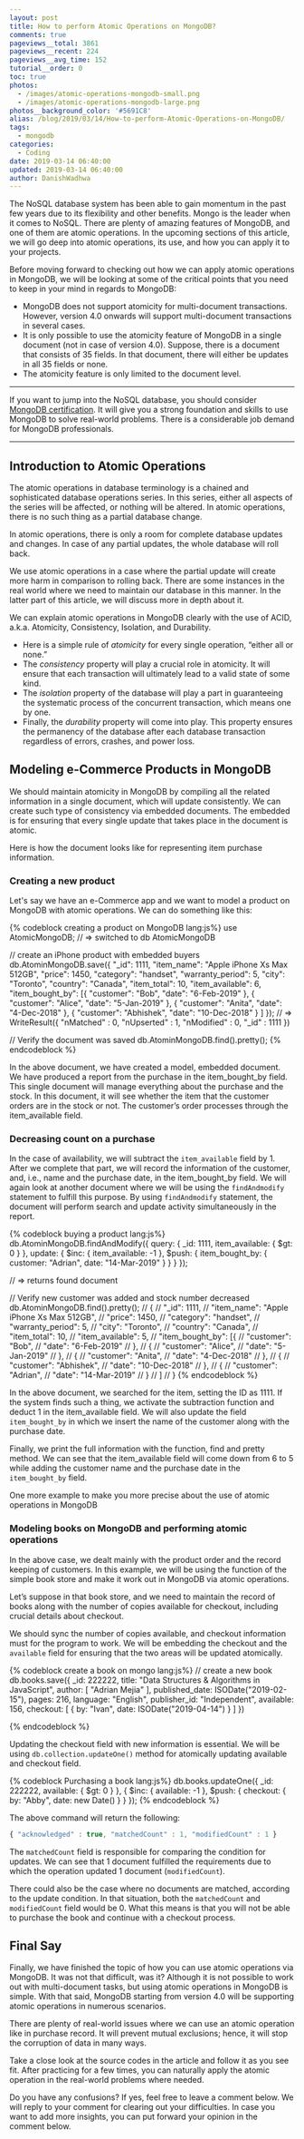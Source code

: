 ```yaml
---
layout: post
title: How to perform Atomic Operations on MongoDB?
comments: true
pageviews__total: 3861
pageviews__recent: 224
pageviews__avg_time: 152
tutorial__order: 0
toc: true
photos:
  - /images/atomic-operations-mongodb-small.png
  - /images/atomic-operations-mongodb-large.png
photos__background_color: '#5691C8'
alias: /blog/2019/03/14/How-to-perform-Atomic-Operations-on-MongoDB/
tags:
  - mongodb
categories:
  - Coding
date: 2019-03-14 06:40:00
updated: 2019-03-14 06:40:00
author: DanishWadhwa
---
```


The NoSQL database system has been able to gain momentum in the past few years due to its flexibility and other benefits. Mongo is the leader when it comes to NoSQL. There are plenty of amazing features of MongoDB, and one of them are atomic operations. In the upcoming sections of this article, we will go deep into atomic operations, its use, and how you can apply it to your projects.

<!-- more -->

Before moving forward to checking out how we can apply atomic operations in MongoDB, we will be looking at some of the critical points that you need to keep in your mind in regards to MongoDB:
- MongoDB does not support atomicity for multi-document transactions. However, version 4.0 onwards will support multi-document transactions in several cases.
- It is only possible to use the atomicity feature of MongoDB in a single document (not in case of version 4.0). Suppose, there is a document that consists of 35 fields. In that document, there will either be updates in all 35 fields or none.
- The atomicity feature is only limited to the document level.


---

If you want to jump into the NoSQL database, you should consider [MongoDB certification](https://www.simplilearn.com/big-data-and-analytics/mongodb-certification-training). It will give you a strong foundation and skills to use MongoDB to solve real-world problems. There is a considerable job demand for MongoDB professionals.

---


## Introduction to Atomic Operations

The atomic operations in database terminology is a chained and sophisticated database operations series. In this series, either all aspects of the series will be affected, or nothing will be altered. In atomic operations, there is no such thing as a partial database change.

In atomic operations, there is only a room for complete database updates and changes. In case of any partial updates, the whole database will roll back.

We use atomic operations in a case where the partial update will create more harm in comparison to rolling back. There are some instances in the real world where we need to maintain our database in this manner. In the latter part of this article, we will discuss more in depth about it.

We can explain atomic operations in MongoDB clearly with the use of ACID, a.k.a. Atomicity, Consistency, Isolation, and Durability.
- Here is a simple rule of *atomicity* for every single operation, “either all or none.”
- The *consistency* property will play a crucial role in atomicity. It will ensure that each transaction will ultimately lead to a valid state of some kind.
- The *isolation* property of the database will play a part in guaranteeing the systematic process of the concurrent transaction, which means one by one.
- Finally, the *durability* property will come into play. This property ensures the permanency of the database after each database transaction regardless of errors, crashes, and power loss.


## Modeling e-Commerce Products in MongoDB

We should maintain atomicity in MongoDB by compiling all the related information in a single document, which will update consistently. We can create such type of consistency via embedded documents. The embedded is for ensuring that every single update that takes place in the document is atomic.

Here is how the document looks like for representing item purchase information.

### Creating a new product

Let's say we have an e-Commerce app and we want to model a product on MongoDB with atomic operations. We can do something like this:

{% codeblock creating a product on MongoDB lang:js%}
use AtomicMongoDB;
// => switched to db AtomicMongoDB

// create an iPhone product with embedded buyers
db.AtominMongoDB.save({
  "_id": 1111,
  "item_name": "Apple iPhone Xs Max 512GB",
  "price": 1450,
  "category": "handset",
  "warranty_period": 5,
  "city": "Toronto",
  "country": "Canada",
  "item_total": 10,
  "item_available": 6,
  "item_bought_by": [{
      "customer": "Bob",
      "date": "6-Feb-2019"
    },
    {
      "customer": "Alice",
      "date": "5-Jan-2019"
    },
    {
      "customer": "Anita",
      "date": "4-Dec-2018"
    },
    {
      "customer": "Abhishek",
      "date": "10-Dec-2018"
    }
  ]
});
// => WriteResult({ "nMatched" : 0, "nUpserted" : 1, "nModified" : 0, "_id" : 1111 })

// Verify the document was saved
db.AtominMongoDB.find().pretty();
{% endcodeblock %}


In the above document, we have created a model, embedded document. We have produced a report from the purchase in the item_bought_by field. This single document will manage everything about the purchase and the stock. In this document, it will see whether the item that the customer orders are in the stock or not. The customer’s order processes through the item_available field.

### Decreasing count on a purchase

In the case of availability, we will subtract the `item_available` field by 1. After we complete that part, we will record the information of the customer, and, i.e., name and the purchase date, in the item_bought_by field. We will again look at another document where we will be using the `findAndmodify` statement to fulfill this purpose.
By using `findAndmodify` statement, the document will perform search and update activity simultaneously in the report.

{% codeblock buying a product lang:js%}
db.AtominMongoDB.findAndModify({
  query: {
    _id: 1111,
    item_available: {
      $gt: 0
    }
  },
  update: {
    $inc: {
      item_available: -1
    },
    $push: {
      item_bought_by: {
        customer: "Adrian",
        date: "14-Mar-2019"
      }
    }
  }
});

// => returns found document

// Verify new customer was added and stock number decreased
db.AtominMongoDB.find().pretty();
// {
//   "_id": 1111,
//   "item_name": "Apple iPhone Xs Max 512GB",
//   "price": 1450,
//   "category": "handset",
//   "warranty_period": 5,
//   "city": "Toronto",
//   "country": "Canada",
//   "item_total": 10,
//   "item_available": 5,
//   "item_bought_by": [{
//       "customer": "Bob",
//       "date": "6-Feb-2019"
//     },
//     {
//       "customer": "Alice",
//       "date": "5-Jan-2019"
//     },
//     {
//       "customer": "Anita",
//       "date": "4-Dec-2018"
//     },
//     {
//       "customer": "Abhishek",
//       "date": "10-Dec-2018"
//     },
//     {
//       "customer": "Adrian",
//       "date": "14-Mar-2019"
//     }
//   ]
// }
{% endcodeblock %}


In the above document, we searched for the item, setting the ID as 1111. If the system finds such a thing, we activate the subtraction function and deduct 1 in the item_available field. We will also update the field `item_bought_by` in which we insert the name of the customer along with the purchase date.

Finally, we print the full information with the function, find and pretty method. We can see that the item_available field will come down from 6 to 5 while adding the customer name and the purchase date in the `item_bought_by` field.

One more example to make you more precise about the use of atomic operations in MongoDB

### Modeling books on MongoDB and performing atomic operations

In the above case, we dealt mainly with the product order and the record keeping of customers. In this example, we will be using the function of the simple book store and make it work out in MongoDB via atomic operations.

Let’s suppose in that book store, and we need to maintain the record of books along with the number of copies available for checkout, including crucial details about checkout.

We should sync the number of copies available, and checkout information must for the program to work. We will be embedding the checkout and the `available` field for ensuring that the two areas will be updated atomically.

{% codeblock create a book on mongo lang:js%}
// create a new book
db.books.save({
  _id: 222222,
  title: "Data Structures & Algorithms in JavaScript",
  author: [ "Adrian Mejia" ],
  published_date: ISODate("2019-02-15"),
  pages: 216,
  language: "English",
  publisher_id: "Independent",
  available: 156,
  checkout: [ { by: "Ivan", date: ISODate("2019-04-14") } ]
})

{% endcodeblock %}

Updating the checkout field with new information is essential. We will be using `db.collection.updateOne()` method for atomically updating available and checkout field.

{% codeblock Purchasing a book lang:js%}
db.books.updateOne({
  _id: 222222,
  available: { $gt: 0 }
}, {
  $inc: { available: -1 },
  $push: {
    checkout: {
      by: "Abby",
      date: new Date()
    }
  }
});
{% endcodeblock %}

The above command will return the following:

```js
{ "acknowledged" : true, "matchedCount" : 1, "modifiedCount" : 1 }
```

The `matchedCount` field is responsible for comparing the condition for updates. We can see that 1 document fulfilled the requirements due to which the operation updated 1 document (`modifiedCount`).

There could also be the case where no documents are matched, according to the update condition. In that situation, both the `matchedCount` and `modifiedCount` field would be 0. What this means is that you will not be able to purchase the book and continue with a checkout process.

## Final Say

Finally, we have finished the topic of how you can use atomic operations via MongoDB. It was not that difficult, was it? Although it is not possible to work out with multi-document tasks, but using atomic operations in MongoDB is simple. With that said, MongoDB starting from version 4.0 will be supporting atomic operations in numerous scenarios.

There are plenty of real-world issues where we can use an atomic operation like in purchase record. It will prevent mutual exclusions; hence, it will stop the corruption of data in many ways.

Take a close look at the source codes in the article and follow it as you see fit. After practicing for a few times, you can naturally apply the atomic operation in the real-world problems where needed.

Do you have any confusions? If yes, feel free to leave a comment below. We will reply to your comment for clearing out your difficulties. In case you want to add more insights, you can put forward your opinion in the comment below.
